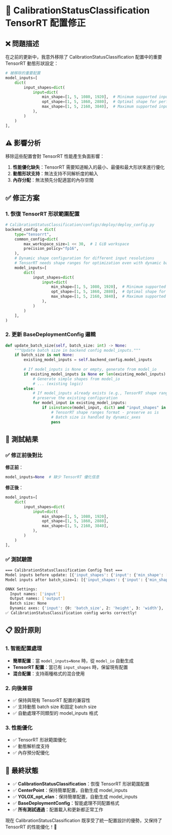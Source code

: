 # 🔧 CalibrationStatusClassification TensorRT 配置修正

## ❌ 問題描述

在之前的更新中，我意外移除了 CalibrationStatusClassification 配置中的重要 TensorRT 動態形狀設定：

```python
# 被移除的重要配置
model_inputs=[
    dict(
        input_shapes=dict(
            input=dict(
                min_shape=[1, 5, 1080, 1920],  # Minimum supported input shape
                opt_shape=[1, 5, 1860, 2880],  # Optimal shape for performance tuning
                max_shape=[1, 5, 2160, 3840],  # Maximum supported input shape
            ),
        )
    )
],
```

## ⚠️ 影響分析

移除這些配置會對 TensorRT 性能產生負面影響：

1. **性能優化缺失**：TensorRT 需要知道輸入的最小、最優和最大形狀來進行優化
2. **動態形狀支持**：無法支持不同解析度的輸入
3. **內存分配**：無法預先分配適當的內存空間

## ✅ 修正方案

### 1. 恢復 TensorRT 形狀範圍配置

```python
# CalibrationStatusClassification/configs/deploy/deploy_config.py
backend_config = dict(
    type="tensorrt",
    common_config=dict(
        max_workspace_size=1 << 30,  # 1 GiB workspace
        precision_policy="fp16",
    ),
    # Dynamic shape configuration for different input resolutions
    # TensorRT needs shape ranges for optimization even with dynamic batch size
    model_inputs=[
        dict(
            input_shapes=dict(
                input=dict(
                    min_shape=[1, 5, 1080, 1920],  # Minimum supported input shape
                    opt_shape=[1, 5, 1860, 2880],  # Optimal shape for performance tuning
                    max_shape=[1, 5, 2160, 3840],  # Maximum supported input shape
                ),
            )
        )
    ],
)
```

### 2. 更新 BaseDeploymentConfig 邏輯

```python
def update_batch_size(self, batch_size: int) -> None:
    """Update batch size in backend config model_inputs."""
    if batch_size is not None:
        existing_model_inputs = self.backend_config.model_inputs
        
        # If model_inputs is None or empty, generate from model_io
        if existing_model_inputs is None or len(existing_model_inputs) == 0:
            # Generate simple shapes from model_io
            # ... (existing logic)
        else:
            # If model_inputs already exists (e.g., TensorRT shape ranges), 
            # preserve the existing configuration
            for model_input in existing_model_inputs:
                if isinstance(model_input, dict) and "input_shapes" in model_input:
                    # TensorRT shape ranges format - preserve as is
                    # Batch size is handled by dynamic_axes
                    pass
```

## 🧪 測試結果

### ✅ 修正前後對比

**修正前**：
```python
model_inputs=None  # 缺少 TensorRT 優化信息
```

**修正後**：
```python
model_inputs=[
    dict(
        input_shapes=dict(
            input=dict(
                min_shape=[1, 5, 1080, 1920],
                opt_shape=[1, 5, 1860, 2880], 
                max_shape=[1, 5, 2160, 3840],
            ),
        )
    )
],
```

### ✅ 測試驗證

```bash
=== CalibrationStatusClassification Config Test ===
Model inputs before update: [{'input_shapes': {'input': {'min_shape': [1, 5, 1080, 1920], 'opt_shape': [1, 5, 1860, 2880], 'max_shape': [1, 5, 2160, 3840]}}}]
Model inputs after batch_size=1: [{'input_shapes': {'input': {'min_shape': [1, 5, 1080, 1920], 'opt_shape': [1, 5, 1860, 2880], 'max_shape': [1, 5, 2160, 3840]}}}]

ONNX Settings:
  Input names: ['input']
  Output names: ['output']
  Batch size: None
  Dynamic axes: {'input': {0: 'batch_size', 2: 'height', 3: 'width'}, 'output': {0: 'batch_size'}}
✅ CalibrationStatusClassification config works correctly!
```

## 📋 設計原則

### 1. 智能配置處理
- **簡單配置**：當 `model_inputs=None` 時，從 `model_io` 自動生成
- **TensorRT 配置**：當已有 `input_shapes` 時，保留現有配置
- **混合配置**：支持兩種格式的混合使用

### 2. 向後兼容
- ✅ 保持與現有 TensorRT 配置的兼容性
- ✅ 支持動態 batch size 和固定 batch size
- ✅ 自動處理不同類型的 model_inputs 格式

### 3. 性能優化
- ✅ TensorRT 形狀範圍優化
- ✅ 動態解析度支持
- ✅ 內存預分配優化

## 🎯 最終狀態

- ✅ **CalibrationStatusClassification**：恢復 TensorRT 形狀範圍配置
- ✅ **CenterPoint**：保持簡單配置，自動生成 model_inputs
- ✅ **YOLOX_opt_elan**：保持簡單配置，自動生成 model_inputs
- ✅ **BaseDeploymentConfig**：智能處理不同配置格式
- ✅ **所有測試通過**：配置載入和更新都正常工作

現在 CalibrationStatusClassification 既享受了統一配置設計的優勢，又保持了 TensorRT 的性能優化！🚀
